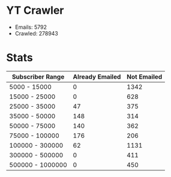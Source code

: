 # YT Crawler
- Emails: 5792
- Crawled: 278943

# Stats
| Subscriber Range  | Already Emailed | Not Emailed |
|-------|-------|-------|
| 5000 - 15000 | 0 | 1342 |
| 15000 - 25000 | 0 | 628 |
| 25000 - 35000 | 47 | 375 |
| 35000 - 50000 | 148 | 314 |
| 50000 - 75000 | 140 | 362 |
| 75000 - 100000 | 176 | 206 |
| 100000 - 300000 | 62 | 1131 |
| 300000 - 500000 | 0 | 411 |
| 500000 - 1000000 | 0 | 450 |
